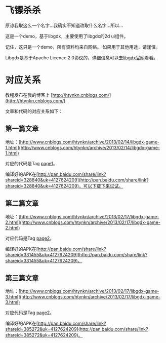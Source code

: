 飞镖杀杀
========
原谅我取这么一个名字...我确实不知道改取什么名字...所以...

这是一个demo，基于libgdx，主要使用了libgdx的2d ui组件。

记住，这只是一个demo，所有资料均来自网络。
如果用于其他用途，请谨慎。

Libgdx是基于Apache Licence 2.0协议的，详细信息可以去[libgdx官网](http://libgdx.badlogicgames.com/)看看。

对应关系
========
教程发布在我的博客上 [http://htynkn.cnblogs.com/](http://htynkn.cnblogs.com/)

文章和代码的对应关系如下：

第一篇文章
--------
地址：[http://www.cnblogs.com/htynkn/archive/2013/02/14/libgdx-game-1.html](http://www.cnblogs.com/htynkn/archive/2013/02/14/libgdx-game-1.html)

对应的代码是Tag [page1](https://github.com/htynkn/DartsShaSha/tree/page1)。

编译好的APK在[http://pan.baidu.com/share/link?shareid=328840&uk=4127624209](http://pan.baidu.com/share/link?shareid=328840&uk=4127624209)，可以下载下来试试。

第二篇文章
---------
地址：[http://www.cnblogs.com/htynkn/archive/2013/02/17/libgdx-game-2.html](http://www.cnblogs.com/htynkn/archive/2013/02/17/libgdx-game-2.html)

对应代码是Tag [page2](https://github.com/htynkn/DartsShaSha/tree/page2)。

编译好的APK在[http://pan.baidu.com/share/link?shareid=331455&uk=4127624209](http://pan.baidu.com/share/link?shareid=331455&uk=4127624209)。

第三篇文章
---------
地址：[http://www.cnblogs.com/htynkn/archive/2013/02/17/libgdx-game-3.html](http://www.cnblogs.com/htynkn/archive/2013/02/17/libgdx-game-3.html)

对应代码是Tag [page2](https://github.com/htynkn/DartsShaSha/tree/page3)。

编译好的APK在[http://pan.baidu.com/share/link?shareid=385272&uk=4127624209](http://pan.baidu.com/share/link?shareid=385272&uk=4127624209)。



